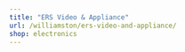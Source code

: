 ```yaml
---
title: "ERS Video & Appliance"
url: /williamston/ers-video-and-appliance/
shop: electronics
---
```

